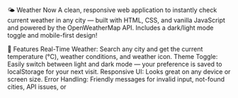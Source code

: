 🌤️ Weather Now
A clean, responsive web application to instantly check current weather in any city — built with HTML, CSS, and vanilla JavaScript and powered by the OpenWeatherMap API.
Includes a dark/light mode toggle and mobile-first design!

🚀 Features
Real-Time Weather: Search any city and get the current temperature (°C), weather conditions, and weather icon.
Theme Toggle: Easily switch between light and dark mode — your preference is saved to localStorage for your next visit.
Responsive UI: Looks great on any device or screen size.
Error Handling: Friendly messages for invalid input, not-found cities, API issues, or
